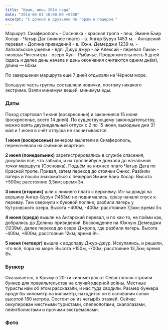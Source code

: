```yaml
---
title: "Крым, июнь 2014 года"
date: "2014-06-01 18:00:00 +0300"
excerpt: "С дочкой и друзьями по горам и пещерам."
---
```


Маршрут: Симферополь - Сосновка - красная тропа - пещ. Эмине Баир Хосар - Чатыр Даг (нижнее плато) - в. Ангар Бурун 1453 м. - Ангарский перевал - Долина привидений - в. Южн. Демерджи 1239 м. - Хапхальское ущелье - вдп. Джур джур - ай Алексий - перевал Ликон - низовья Чигенитры - озеро Хун - Рыбачье.
Продолжительность 5 дней (здесь и далее день начала и день окончания считаются одним днём), длина — 60км.

По завершении маршрута ещё 7 дней отдыхали на Чёрном море.

Большую часть группы составляли новички, поэтому никакого экстрима. Взяли минимум вещей, минимум еды.

### Даты

Поход стартовал 1 июня (воскресенье) и закончился 15 июня (воскресенье, всего 14 дней).
По существующему законодательству, можно взять двухнедельный отпуск с 2 по 15 июня, выходные дни 31 мая и 1 июня в счёт отпуска не засчитываются.

**1 июня (воскресенье)** вечером вылетели в Симферополь, переночевали на съёмной квартире.

**2 июня (понедельник)** зарегистрировались в службе спасения, докупили всё, что забыли, и на троллейбусе доехали до начальной точки маршрута (Сосновка).
Подъём на нижнее плато Чатыр Дага по Красной тропе. Привал, затем переход до стоянки Оникс. Разбили лагерь и пошли знакомиться с пещерой Эмине Баир Хосар.
Высота +500м; расстояние 3,5км; время 3ч.


**3 июня (вторник)** шли с нижнего плато к верхнему. Из-за дождя на вершину Ангар-Бурун (1453м) не поднимались, сразу начали спуск к перевау. Там свернули к буковой поляне,
разбили лагерь у Кутузовского озера. Высота +400м, -400м; расстояние 7,5км; время 5ч.

**4 июня (среда)** вышли на Ангарский перевал, и по как-то, не пойми как, добрались до Долины привидений. Восхождение на Южную Демерджи (1239м), далее переход до озера Джурла, где разбили лагерь.
Высота -400м, +600м; расстояние 12км; время 8ч.

**5 июня (четверг)** вышли к водопаду Джур-джур. Искупались, и решили, что всё, пора на море. Высота +150м, -700м; расстояние 13,7км; время 8ч.

### Бункер

Оказывается, в Крыму в 20-ти километрах от Севастополя строили бункер для правильтельства на случай ядерной войны. Местные туристы нам об этом рассказали, и нас туда сводили.
Размер бункера вроде бы километр на километр, находится он в основании сопки высотой 180 метров. Состоит он из четырёх этажей. Сейчас оккупирован местными туристами, спелеологами,
скалолазами, пейнтболистами и прочими экстремалами.

### Фото

<script src="https://cdn.jsdelivr.net/npm/publicalbum@latest/dist/pa-embed-player.min.js" async></script>
<div class="pa-embed-player" style="width:100%; height:480px; display:none;"
  data-link="https://photos.app.goo.gl/C2Dupo7u9RQBY6oT6"
  data-title="2014.06 Крым"
  data-description="Ангарский перевал, Южная Демерджи, долина Приведений, водопад Джур.">
  <img data-src="https://lh3.googleusercontent.com/58A7P-TpjpfYG4eDLeMQzNreKrY8d3s_PZ5j_6FPsqH3wah9coPS9TT2rxLTrIXOwuFetrXDh-BGVv4bqFeX2gN6C6XeZz67nlYw1dqVOpWZPT_9Z-6v334TMEcsaG5LUaVGE8CXeQ=w1920-h1080" src="" alt="" />
  <img data-src="https://lh3.googleusercontent.com/6jmVQmIZlLR4cODUxpcgJvCuZPqqn07beuZoGtQh828o_ERjP-Mrwa19bP5qHvzrFooXVZ0ep1lysUY66-VD4o_xk1QXpgKPCAyOthV5CVFtFi15vS7WZQdVdmOMc16DDiZpuA4MXg=w1920-h1080" src="" alt="" />
  <img data-src="https://lh3.googleusercontent.com/7wnYRofjzElLFFTBc9wFiyxKNWCcnsTnPFloHwJD-54m9GyDiObfown8G3VcPDZiIbYFkcdGQhhiR0NsN1ZabL84LNFmzZZ6OBhJd0OaBcSuqbGbBLGbTPiv7HNM0Uh_eM3Ful3TEg=w1920-h1080" src="" alt="" />
  <img data-src="https://lh3.googleusercontent.com/tIpr2HBPD6hrgwy1-sGMmEFRAcxmM1V_Vq2-r3j7_hbYDNLhB0gH-R5QGZHmdG8pHM_tndidHpUlH4eZUTldennCwpoaYRxQ_g0pYA8APCh881kdpr1RITmTyLhg7ZLQAfxTmS4pZA=w1920-h1080" src="" alt="" />
  <img data-src="https://lh3.googleusercontent.com/NNQaODefP6P1lQbwZb6g_LLsHIJRwKBHV3EFKpRxgyAYRqKI0y0w9HN3ncKaXIC_6uw1BfG3tAn2og-4J2fub2wy90BGMJzkBiFU8gq-KhO1XWJhaWvA9JGfTI-qxdCodYLwhGKvTQ=w1920-h1080" src="" alt="" />
  <img data-src="https://lh3.googleusercontent.com/VjwPjyF0L9wNJFqyNRLZddsHbf1Oq-368botACPRZWNX-irgie2couQvqW2aDb_8T9VhI8JN5JsnnBF2kvKHqwfJSUejisIcBlm05pqRKn2Zg_6lcffLwAyTV5EVm-5mG4LiAdOikw=w1920-h1080" src="" alt="" />
  <img data-src="https://lh3.googleusercontent.com/wBHmDTop6NbWlSyudMalvGoK_T53Mauo3i4n1-ZSm2GuitVPKG3a3VCXV3_396IczUYJxs3EB80i_IumdeOaB0g1BlqnnE1zR0kuiZmR9RdqU1tHJOAKS5A_kGS-40j61AqTkZVgZw=w1920-h1080" src="" alt="" />
  <img data-src="https://lh3.googleusercontent.com/wgMeu010-_kxaCshqhJlkwQwRgb1n0atZiMmKpDxuCQAduBWNadgpmaWLGUE2ZpGpRrwxZwZH4amNDBOuRRLdH-EVvKbVsNIbXpubMQvOD2TvjrUjvJoM_ektPs7IRPb6F92ZYJRiA=w1920-h1080" src="" alt="" />
  <img data-src="https://lh3.googleusercontent.com/uZ4QkiE8_swL5GApnQfmdkOPVVwHxr8B3W8sg2vmBjvbUgJmDQn3hufw0GaIi-bUkGBvtDA12MDFQ8ZgH-uVS9JbXlomGat6EGwdOHa3TQjTFBfykNMhfso5mpL_MtNpmDJP1FgA_A=w1920-h1080" src="" alt="" />
  <img data-src="https://lh3.googleusercontent.com/myxzuxDAwaLE4NLt2hGNFIPYV4WYQ-L4qTSqZsZRTuAQPsKQVE7mGoPRLzZ8RdMpcG8qbZLcaIUPhcdDEt-ISu643AM3Iqs0LH-xMgWSQ6s4tf9eSlJShOjGwaoZv55WXJgqwE-DFA=w1920-h1080" src="" alt="" />
  <img data-src="https://lh3.googleusercontent.com/HNAd9M453ZIX5i6DWXg2f4DHs-CNkfgQ459ytc_CA4sCkR5vg4drKQpGClGGbg1F8Nu3It-LsBWZbWB8xDtxE6_bSuGJIWiAl9m3z3OrzbnKqf0Pem2SqcacB-PdVAJcK093NtSkfg=w1920-h1080" src="" alt="" />
  <img data-src="https://lh3.googleusercontent.com/kcvbaqr0hgwQWTwLCpFRWSSGTVR5GPi9f2LjNXBEWAw4_46zbPtE4JzDuqhyGrwbtoWZWFvpSxyae_BZlbBoMNYpLkqdxSMD0QFUKdg_fUDBZsftkByhnU18O9Ywz9WMblGVXNO8hQ=w1920-h1080" src="" alt="" />
  <img data-src="https://lh3.googleusercontent.com/HmlHtaCOWhmw8277AD9UYBetxgrxOXF6aVFE-z098n_-YQn8jfwuSGCa5ENWAR_ox-kNzF3Gz7xyNF1ivSJ7HoOtivJDgNg-SsKv7Yvar9K4h4a_mv6SANR__2kjO9N6kBuXFiphqg=w1920-h1080" src="" alt="" />
  <img data-src="https://lh3.googleusercontent.com/uF8V4Xa-D5j36yi7ncHDuWiUqawCFnp8D69Y-VmW2dZEZ-8xDKRzlN4lCFLnSOa5TSmkmtlxs8L2CSCsAoaFllhi_nHfO_JxTncjhDWxYC5Ar0ZlIXHieqGA4m5XjYw2teoFlq_QjA=w1920-h1080" src="" alt="" />
  <img data-src="https://lh3.googleusercontent.com/uxpfrAjVMDl5aJw97a00vuDZV_mIAQ0wArU_XZ0RW_YERS_hZPT5pORFCVpEBcXBjJ1Ygn_qUXvfh9LjHBBSCRgarvn3gZv8LNy1sBz-kKqk-UgoW18YEkXWEcmYCAVeI3Nr7p_tgg=w1920-h1080" src="" alt="" />
  <img data-src="https://lh3.googleusercontent.com/DWYQh9b_wwGzzJr7T8pWJPNaoeKDy5J2fvZuywQs6gwKvzypxRacDUrS9FnD-4QIlxx2kc0zK6VnWW0ZAxHoQoEvnmvk7zcyDvC-yPSOkg8IlrRP5Id9_WqnUAoE03GfPREE6FgJ0w=w1920-h1080" src="" alt="" />
  <img data-src="https://lh3.googleusercontent.com/IPJNoYkw7aoCk30i02lqndYpZtS-UXxyzWbsl0715shUIegZ4rzkrf5A5WJ0WIFacbrFy0i2wKdIcD4tCWiGodko2zfyWa_5J491io2Vd66u5HBVVzgqEKlvsjOzhE_hqcNVsrlVXw=w1920-h1080" src="" alt="" />
  <img data-src="https://lh3.googleusercontent.com/PNHmu-OHqgX1Kg8L3_lZvgmwlZtQuHphoON4Xz-gW0WDvt1M20-eDbmtZKBS9Y0tGIhTALYjvDhypxBBn0u1lOz0QOf6Ci3rLJ8zXYVUEB-RlIQ5Bb_i7HL01vkTGESZ1MY1IovKNw=w1920-h1080" src="" alt="" />
  <img data-src="https://lh3.googleusercontent.com/oDbDGE5rN3Qigj697StYmorrbxLPSik-O7rL5bhTMyxiVqht3vTOqreQn88Pw836IKhCGwsC0BeVbHLTcJxcK8pY8zJUCADh5rXVyUgPO7DuSrh7P9EHPws9iM5uozwkx92wTTeGXA=w1920-h1080" src="" alt="" />
  <img data-src="https://lh3.googleusercontent.com/y-RXQ7Jt26aKIE0UPtTp_8ZadaLWEgsGjKLHmgcry6EHybpHE4stoyOqfClTyY_YZK87qPVm4fCHnoZK2BPigl8Jqonenf5X2in4mBN5MBD8A4S4lVtfw-U3HbMSeUWSZyNr2f-qUA=w1920-h1080" src="" alt="" />
  <img data-src="https://lh3.googleusercontent.com/Mw5QU5uDpcem_PBt_G54Fm3Qy2-DV62ePM7nP2fBGtonACzt5awOR_A7OBL9pyCRANTwYTess4ZfbhGYP6J242_GFNNiCCfhBn8W48lQNknRblkmbAC9EicYWOUiD4k3G-KJL1YxbQ=w1920-h1080" src="" alt="" />
  <img data-src="https://lh3.googleusercontent.com/W60sZd6J-ZRd_VLfz3_8obsOXDB7iUQNLVYm3nfJjdsp_X9_Bq8w6oBcZLA2WVks65FLotBn5VEkrG5fsMPJA8wyJKm3II4NfQbfHq_cA2rkfsUM6BC4dlzgCFWF6XEnBn3i0fJzpA=w1920-h1080" src="" alt="" />
  <img data-src="https://lh3.googleusercontent.com/KParKo_b-Qxqbrspw42n1iBAfEHVA-S90vr7s9Sf5yAlguctfLmE3xd-pXpt07OfHNO-r79CjYHSJVT0fGZ2aqGTf8dOvWLT4Tgi-MH30fbe90cfdl3kUz9fg8X6gTXrpncgfrra6w=w1920-h1080" src="" alt="" />
  <img data-src="https://lh3.googleusercontent.com/1oIjx5Hd5Rex51ERlHZ5JW901CqKHjKMNEWFpLpXYIuHKxejE82vo5CfGAf5FyJoQsPNCYAnYiZuuG3pdl5OJ-zsE1eLcPIX9hY1lkWYuMfT6l_hMVo_VzjUbgD3to3Jh8VfUBKy_Q=w1920-h1080" src="" alt="" />
  <img data-src="https://lh3.googleusercontent.com/GKiIzpHx2e2Q2YdmI8aUV6rMPRLH6v5_TDcWVLs-7D6wsp-DLxoznSCzPzwCfE7FspJXQd2c36QkwxjhPM4eky-wJ2I75iThX34Sn5vvKf2qRx8JPeXpXhgT03MDlQlqX3nu-WrSIQ=w1920-h1080" src="" alt="" />
  <img data-src="https://lh3.googleusercontent.com/bss0J88XeVQg6ol2sNg-zWvTSqAutmuyIBnBmlxoJbI254yijRdjGLoirjPtnitdg6w3t2-zybPgnbRJQbCbXcRjJR-lcK447VPSsahP1vGUirpZpyFLfKvEvPWHPGRL0a4suw-pCA=w1920-h1080" src="" alt="" />
  <img data-src="https://lh3.googleusercontent.com/4RUv7juZayKJOWEeTc4L2uUkTroRrZTK56SsmJxgj76XMcloUBUAVmKaBntk0rVX4IAAtIvhN4iYOcgPpZ1PfA9cYEJJPdOHvEHyUsCEjwmqGzpxKn8OjWgciLmJqEBX2obpLePYbg=w1920-h1080" src="" alt="" />
  <img data-src="https://lh3.googleusercontent.com/ryPVpQti5G2LUVUaLngPL03pnqShOejngCFgaOk8sB1AFbz_cCz5YHgkDmjJfGrasUYE8JkCK8Bf4X389d9Mf4SVoBlc2YtrwXm3XD-njNnYcH6fIuc6cyaLxTpsyvYiNE4ADtnu0Q=w1920-h1080" src="" alt="" />
  <img data-src="https://lh3.googleusercontent.com/qL3DlVQ-Hzpy9_YK-h63vT6PoyTDqqSBcdpe7zyVRPkvQKQAZ0NIg443E5fX_VnjrzxxB1F1698a7ECGCriQm85ZZvrmQqPUUj2Fumw_YJ_kKZPC9h8oN8BjT3XHqhCJztz5sw8Ljw=w1920-h1080" src="" alt="" />
  <img data-src="https://lh3.googleusercontent.com/lxoR-VOf-ms68CL6ufNpK0b1Clkkq4UpqIkYgoUtr_XWXyB6pOqFKMxir6H7GIpA47qvm-TTOM6AUp7e94Mz-m67m_I8mgRwMZPZ94bC9nGsEXkm9Y3ps9AAzheJYVBrFeCIBO4CaQ=w1920-h1080" src="" alt="" />
  <img data-src="https://lh3.googleusercontent.com/Zs6D-8HZn6vL3-M7f5v5owfZiNxNAABV7Mo7yJiZEzAa-dDETl5Ke08HkD2-HhKDvTVKpBI9bKCLm4YF3gBC_qjTiNQEmFyj1qkXYSfEshWj4O9hqYEV24OVjsL-0hGLG5AAtfWlEw=w1920-h1080" src="" alt="" />
  <img data-src="https://lh3.googleusercontent.com/mkekFN6fggAr2wa1qn10Et3rMros0d8VJTw9m1T_PuxEg0G1KmTYLzxTUd2F19oRyT_SkdMPntgEWgWCFVxNk3exfcdTo12QqUSjoWhf-VHYIy9o4FBUieOcxN6OEhidn2qHkoHVLQ=w1920-h1080" src="" alt="" />
  <img data-src="https://lh3.googleusercontent.com/SNFTR85qBgcHwmwlr1cQMf8ywihy6nwvA02UHGSE0cFseE2Dugg0PVAYpbu0apjJye_JPpBLbAP81pH0D8rUvagdShr0X8ERk3n_xLTSyYMsol8yiun2cWYnFrBVgEdjh3e6VFDShA=w1920-h1080" src="" alt="" />
  <img data-src="https://lh3.googleusercontent.com/bdrGYac-EN_P_A3TSKeH5wLJul_Dt4TkA7WqrOBMHSa7RiZI2XCI6SdebLRlMC33dUOMl1aD8BbNN7JLFwQNxoW3EwZBvhEOhjyMZqCcIPPZY59tkJpqP3lpzJsthBi-kTBOdKtZ3A=w1920-h1080" src="" alt="" />
  <img data-src="https://lh3.googleusercontent.com/7MpwyHEYI5AxI1XYRqgaKxaxl_Fk8qI6qowoYSSi4nc1KCM0l1ThqV3Kbp0Cw2sfomuhFN9qbhRjukcI6hLoX0sqc0-YYIpH_pUoXL0YVedPrxzSxcerZbRPxm0ISyGWHZAs7Tqu4A=w1920-h1080" src="" alt="" />
  <img data-src="https://lh3.googleusercontent.com/OrwvhpqgeBUL-oPbfLTIDgSUlhFeoipTkHD4QpqN6kTp_lomk83_ZQ2TJPRGB4ZZsBetMlko8HvUXI9ha62AZLc69w1abbA7XajNopbdLZiyOY-al_UZmCe63WzDMmgYYy3CNETeZA=w1920-h1080" src="" alt="" />
  <img data-src="https://lh3.googleusercontent.com/KJr4rNTiLjVxOJ2Txgy8Db9bUYUplvocteMwqWilCkf_QIjV1mtFBA-B5UW2H_OwARg-vVHTKp75zl7bac_fjLX2IhRVyBtgHjL9iawVOYPAqCCPNu1LvpPRr5w7ZoVLKimaFBHmjQ=w1920-h1080" src="" alt="" />
  <img data-src="https://lh3.googleusercontent.com/sD9qC4B-aKMh7AO3eIgDfDdLeZmes7puGXiKqwiSEDZcQ6AlofYF0SD-jlQqHVn0K94WURhyvuwSNj-leW6m1UFhEY4qe2Is8cUw2kQaIKeXMuQ34so_bouYRghxXxkYRWzCNoFbwQ=w1920-h1080" src="" alt="" />
  <img data-src="https://lh3.googleusercontent.com/fO12-qpxHXuqCDrgkQbP54jEUnPwm-aXXfULqTaIDAk4RwSTE_M60wxlGS1tKtj-8Yw1pkJ0CZYOXbZzRe66ynunQjnyUU4XLLTWyIJp-3-0Yrg6a5bvjbvisHQh269aFLiScEH5qA=w1920-h1080" src="" alt="" />
  <img data-src="https://lh3.googleusercontent.com/UpeZEXISRyUJs-aNFnIZXULjuvgaQvD6ISGTQ3XIhDbPlnqTkFGbV_XwbrXSiVu2-ZAO1v0J9-0uRnyHGr2AMyUsDJtHItuMhyFVe4rJ5PeP4L-gnWQ48K9857khcdvVSM7RBrV6Qg=w1920-h1080" src="" alt="" />
  <img data-src="https://lh3.googleusercontent.com/37vUb9ntLIQG5X7E5YuKpxyxRdVO3Q4xsFoFjvcyLgi4cIv-rDT2n1a2Ak_Q23_5o1A7um2gKDV5mAwHR95I-kO_F6IEba-XcBFRTpj5bGNsmwHy3yzyQkGR7xquvhgJr2LaOA9A9A=w1920-h1080" src="" alt="" />
  <img data-src="https://lh3.googleusercontent.com/2_0hhM2vxke_KaqeYAitmJ71jutVY00CsSXVht58maSH0F3rOjKnAT7F0C3e4_LEaCLUS8DN6VK9uIRO0aHfRbTRcXW_-lM8twc2MN5JsE7gWXNQjKboKvuitQ0R8KM3LzwUgBhslw=w1920-h1080" src="" alt="" />
  <img data-src="https://lh3.googleusercontent.com/gwh36vgU_LdtowjY6uNntMPwqwnZKnT9RYwELUFp1Qx8_zizE4b_UayBrvBaGr3jNjSSmbCZhkktWMThYoVOt5RLy7yfmsZUYkKlDV99hWn3e9RY3e7EDs85b8yAUCtyWmAiieHI6w=w1920-h1080" src="" alt="" />
  <img data-src="https://lh3.googleusercontent.com/oPzu-VppoqOuIU-PYhrAP6JyC1gzQKMQcUs8S5INqw3aoND-JRRyg8e5i26gsBwL4Ey7MKTTQnez2pxs8QPX7upg2Kvry-5KjjB4zH5NFLx57aOHKenQhXEBuPu5YZffWr4didHxEw=w1920-h1080" src="" alt="" />
  <img data-src="https://lh3.googleusercontent.com/d7XKsJPTOooNLNDy_yVeoQN2DOpqVCsnHCXsqRr6GZK8G0cf8RpAI_ZHWgSmwQlU08VYAlGtU5iDxEzEPZh8sxdj5ZRQdf5kf3xoPn2AUGdLVq8G0IpUcJQNZ642VIwzWa055WP_pA=w1920-h1080" src="" alt="" />
  <img data-src="https://lh3.googleusercontent.com/qO-rCaE9SSoBOKqIAO3KFqdN6EUgxeJvaSDWqqvmNn8h3O7e-t67UVlT7VsnM0I3J2feBqdn1tNkEtEqh0-K2w-eR78YALjiZe-1lrYSrOTZugYKjx_Ml7KC8AdBHZA0C9t5JuDOlw=w1920-h1080" src="" alt="" />
  <img data-src="https://lh3.googleusercontent.com/fWaddF0PeTyE7MTWRQcv4NMGfwj0YQHJZwt5omRz7sYSxkbw8oXz4E2yD2bBI1ridOKSTI3r9NVCmSFKAiYpVl5paNcMB9JhisPMBr7yIMv4aVSGzxZq-WML5U4SCaP8oxSli_egbw=w1920-h1080" src="" alt="" />
  <img data-src="https://lh3.googleusercontent.com/PKLV3pxbMfqPCk-qwB7WjeyLytwKQmkkmduyyyfc0QEHCKDgRhQBa4fabc9LBjjZgYkBnIpkZhU34uSTQTpkjMeAjowvigcrxFubd7oHVKt0gbrIACr0soDsCyqEgDFMxOF5zyYPvw=w1920-h1080" src="" alt="" />
  <img data-src="https://lh3.googleusercontent.com/-ieqwqiRUv5ygFD_YpYAbL1qBaTYn6Hxt8VuslMPfxdPAan1afGjuK9ws9oAqdZIfIYZmKpcqeQLXe7Vx32mu33NhcIE8phQBrQ4YZqBYrJWyhidkRyqB6Lddq5B7obqfp17eN6CaQ=w1920-h1080" src="" alt="" />
  <img data-src="https://lh3.googleusercontent.com/WJZocL07xstKleHf-sYHKaGK4YYnwbrNFHy1POBO74TZtKieshishkesGg56zxOw-M3fBX1-PgrdYJb0xu6Aa-m9vE0_61D-8-bCFDuN1cnz1KPgzRHjx2-kUmoCchH4Tz6mgMH71Q=w1920-h1080" src="" alt="" />
  <img data-src="https://lh3.googleusercontent.com/6JQz7SK6sRykrw6GowchF6B27riJCT9bs-8h__pKcVdl59-mD-ugr1xDVigIWvjpNipYHRDehY8ORVi46CIu6odYzYYWS69Sh7ueC0mMLlh6v2lGCG3jDxysMGU3yauoKbHZzHIqgA=w1920-h1080" src="" alt="" />
  <img data-src="https://lh3.googleusercontent.com/AsH4Bdd1O7fHPfm3Ps1bBa5UIHLbcvMMUa5cH3kxvEoM5NjrfJVKyVihmqw505T-2E6jnPU0e_kKjHm_imLgyeSE0NDfyhKZxBNDgW1juZC0O9KvSJwNWNjatMaR5yooiRJb_39bLg=w1920-h1080" src="" alt="" />
  <img data-src="https://lh3.googleusercontent.com/44KBp7W0snlt87k7LwOEl2xvQG7cTS5yAhZINtKunDvZY0yS-jvDGte1HBe3sS2A34t5kxDsK81_hCEmOeDQujByF0ElLCM2wwEpYD0glKHdwXrTsACdfogC1HjFfueEO4_Od1vmSg=w1920-h1080" src="" alt="" />
  <img data-src="https://lh3.googleusercontent.com/gq7uNgT1LTfTOFGfocZOIsnszE2k_5KQbYmv6WmCfc6OV2d-8rwziVbHFXLsPorORQo3sqlw2mrVBSPS96A_RXVkAPcVL44ilynjXtBhrKW6RFECcznrsfQSlXojPRFvq1ncr1T85Q=w1920-h1080" src="" alt="" />
  <img data-src="https://lh3.googleusercontent.com/W1yIVVhoaqf3-yZVT8tSXp0pxWIWCCNaoBC_3508Ij5OsY2CU3ptvEnH3XIy40IMeq9cM0zYnwB-D6iEX-iGeXCU5NoxU06BJR-uaah-D9pPhQUCcmtqcHRHZB2bbI1NMS-3prIahQ=w1920-h1080" src="" alt="" />
  <img data-src="https://lh3.googleusercontent.com/aO1v00u5gEToOxLzpLvTXlVynluXxMjFaDaoK-LFAp3CFhe0HahGhXUrJKdY_PyGrE03Sbp8il0ceSSPrjaPTeHkn-2j5YjrerifpaXdNvkKRgqj5sPvHyxcNo_K3fXKxbFQuEokdw=w1920-h1080" src="" alt="" />
  <img data-src="https://lh3.googleusercontent.com/IQZPgWz4wpKvTkmn2mzjgx49OMKEyaSASfHkofhxZRn0Pz5ABDyaqBRZJGXAb2Z3pNH1BtuFHWD7a0QsSgKghXVc_FhYGUP6Sk8zSKQDv8VDRMQT-ZuGV2SDTESsH4747uF0SewJKQ=w1920-h1080" src="" alt="" />
  <img data-src="https://lh3.googleusercontent.com/-AUyA4OzsGf4eIrIxIf0ZHL0J2EoCHnYMUCnbI3TwrvqfXSndz1r7d0PZPz9cZEHokoGAmRNzHp42ASrb65docIUBCzEY902LrZFEEIEhsNW9j6T_4zuH6Jamq4F0T2n94sm-SQ2xg=w1920-h1080" src="" alt="" />
  <img data-src="https://lh3.googleusercontent.com/uUleRIYbDbr6aY5XeymO8nk2m-GQl2Nu9g0TggbghOCB0uX-ls43zvuxNHBTXW3sxkk_lFnkeX515UEcQu1RbjIT3bM8NDoGKGo-hyjhVZdPzBvqfaFCAWlAFRsT_zLZSuwxiRIHBg=w1920-h1080" src="" alt="" />
  <img data-src="https://lh3.googleusercontent.com/xYWOuaA2-H5OGFWTYIHYMiXZzCTqiHdX3Sv9Ge6pnBwM5kfDaMHHZ8c_48f_L8c9RcCMPS2GVCzotjjR3Bs2WCnwjY-m-eXOJuiHdkfxHeEAzGY1Y-BkDi8TdfyU945Hh0KddwAFTQ=w1920-h1080" src="" alt="" />
  <img data-src="https://lh3.googleusercontent.com/-MWRujnYfYwFYcTCDGUUs-ye-SCQEzzqb-Ty_T6pNIEUGwrmaOHsW_j5APU9xq3jfJYmQPC4LPWSSpyuD3_l41mDf7MQPzZ7WaSMDBw-7_X-tIFtBxBrIG5TSAh7uV6BqySYBGTY4w=w1920-h1080" src="" alt="" />
  <img data-src="https://lh3.googleusercontent.com/vu7B3tVAEbRRu4bnUkcfTiys_Wm-vgqH5u3oW6Ezc5cUyGsVIDREJ2KqzCV_z0Zz623Lcn9jlPgJZwrjSxqRBKM2VS7nMVE5f5t6w2tTmkbFPxNTUDdazIjXcSyaatAqn0_VH5yVOA=w1920-h1080" src="" alt="" />
  <img data-src="https://lh3.googleusercontent.com/n0TORyd9ZYEhRs-nKe1CGw7RvmLQrPBS81xOCJMh4bgMakfA9INEC2wMu3uPN20uxJd_LjxKYCIXh6lZSn3qL0n6pGqv4O9OE07eGls3hzhUI06UxxdPpyEiaWRQQGR8xe49eA0QrQ=w1920-h1080" src="" alt="" />
  <img data-src="https://lh3.googleusercontent.com/n2ST2FXXV2kRmbrNy7jnf1EPlUOq15a4QPjjThLCkcxHU8mhvxHfepxvA-4huUSgrTARHAUpYW2Daegu3ViGycpb4d2NcJdyxKRf7q5-YSsxtLN6Qscth8FNN0DkmQjy9MWdwXO7gg=w1920-h1080" src="" alt="" />
  <img data-src="https://lh3.googleusercontent.com/OaUiSdoQsYhM4nR58tuZXlUt-yvHXuw4QAu25XoCGKlEuhoP5V_z33bHkmXHSesVHa43dOD_H1t0dSbR4BqejX4RtCImmQSqSpgxzqgE6YG15_Rlf6PIoCmOHEeP2qTRoMVCGxm6CQ=w1920-h1080" src="" alt="" />
  <img data-src="https://lh3.googleusercontent.com/_5CbGtMriRnyOPbyVs8fqo6DcZA6xan84SgeAagCTycE5i0BYJDk_GL3MNsvmqfUFyIv7NQc6LavDLeqBQVoN_k-_pS-x2AJnB1bjTXurql64hUcktw6Hu_ugp3eRI8Fm0PYnkQbAg=w1920-h1080" src="" alt="" />
  <img data-src="https://lh3.googleusercontent.com/6DgIbonrhzPVN6evV25nupotTPapCDmZ1hCJ3NGx3589PeOrbkj1zdg7TJNH7L0Far7r5RYz32eJFNArn2lYzOY8aOfQNFdH783ivTccThYP1xk-eaYrh3qytYf9NrHY2C9e5ebPag=w1920-h1080" src="" alt="" />
  <img data-src="https://lh3.googleusercontent.com/Wub4KFcrOcwiVOGlgWpnZipjIvMoxJzzdXIYDbZkH0w39Ac0CiGQnbhlexMS7EzdhgjiCSsAzjaKSfoNB1_0iUs7WptqE3mXh5uc2lEN1o_Rc9asMaKZREaiaAwAVr9r1fLUxSiaaw=w1920-h1080" src="" alt="" />
  <img data-src="https://lh3.googleusercontent.com/6uOTGJtk9LyTlaEOmUCcbRcr4xy6dMl4N4EQNL-8OOjV_dppFdFygDX0dN9w0zCWfkGCSpggJORE_XB7XciBrlRhGmOXtz6duIodU1u6u_RX9B-5Wdzy3AIOQSW9mWSc0R3R7SoPIw=w1920-h1080" src="" alt="" />
  <img data-src="https://lh3.googleusercontent.com/IpRuGqFs1PSUnl7rnBK_RJbbWUZsIPKyn1muLqlUkpisv_-iiSDQuCo9AX62_5wj868B2n-eVhytJ9DvsLzyIVGFkO-O1_g2JiYgrn__BsNc7VN4ElTnklRos2pE-eqBud8rmQFR6Q=w1920-h1080" src="" alt="" />
  <img data-src="https://lh3.googleusercontent.com/mnQjXCAHNSHoFRHgW4fet-CDR00Al7FZcCSQAFNS9LLZ1E9Z4a49Evd7bsTy_LhSAQbjPkKDrwW-5k4--mGplTs8GP16Bk9wjZHhShZODzyVHgR8fi0HcZ5xPJq6wdV-xCF4k7PLig=w1920-h1080" src="" alt="" />
  <img data-src="https://lh3.googleusercontent.com/4ordnxQ1f5nj42Z2G7KvQPJ3AZK1dQNRzcm2vim8s9g69pRBKfoq3W_pfNeaNLOCrr78IkyZXsisk4O34dILsXZ_kGR0cvphVkQZ_NDMzXbXHapD2vR3qrUGsQkfVPkpQ5BeTmu06Q=w1920-h1080" src="" alt="" />
  <img data-src="https://lh3.googleusercontent.com/qktfWdg3suManqSOiTTBQ9AIlCAgMXZoW6hIOLcvWgb7_Y-EoIzIh0ytdyR_1X_Rv3DaRxslx7w4OxLE4t4Oq0hZLUyt9aYapyVflgs8lrt_cuKEYDwTzrYW1qOAiCC5sLtaZ-rP8w=w1920-h1080" src="" alt="" />
  <img data-src="https://lh3.googleusercontent.com/mVC_IH3ZObI9H1YJHPdsdXLrBybnQ-ESPi7UkZijoeIZP0jEraFwnBvQl5q36goTJkaF4rwewFzLmiFT0VJ_F_Ily8nMr6H8CdfXW3i_v0aLnEMpv0xi2SbX7v7qB8fOnYUUSO3YIA=w1920-h1080" src="" alt="" />
  <img data-src="https://lh3.googleusercontent.com/aCkepwrj62Dr_3Z3vgnt-I0VV4xB4CQcMg9EwljjDY4AmFe1mTowlzsv8iCP2ud8vor3YvyuuepfegV-bvsPB11UlfovoMGwrnD94wiWRcdwMXVKpWY8SdomDbnO1wjDuHfdtRYUgA=w1920-h1080" src="" alt="" />
  <img data-src="https://lh3.googleusercontent.com/FsCxEGbGK0EA4QWQCxVI-ip0vrFan_WUQuWOsYjtd_t209wCjnp4-GkW91g5PeOa0CoVwoSxsunKuzcZSCKmf4jSitAeQNxD0KuZ_7X_2qPCIv22S2Dhr_JBxSCT0MJmqNJJtzPUMA=w1920-h1080" src="" alt="" />
  <img data-src="https://lh3.googleusercontent.com/wnTHcHd6r0MwPBmkfwzAyrAfxmyx-5DVO3Kfx8CtDViAbEPBPrjCh_cJgMCqtejhXGCIDk-PQih1VU8C-3PZZ7OkwpsrKAOEhaf3lbk7gk9nbTz6vVbcKsYRehegQN3qp5pQdzAZsg=w1920-h1080" src="" alt="" />
  <img data-src="https://lh3.googleusercontent.com/HCS-pmx6E2QHZZvWZvyp426ZcjQKFrhvnS8PmpNtHN229p5agofaOa0iUhN3U_MeeFN63oLQx4VSDa9jFTq8vCx8FoGSMWNn9yHKpFxWkgr3XMQqkRciiXWLZ6gpGOB2XbY_2L4IdQ=w1920-h1080" src="" alt="" />
  <img data-src="https://lh3.googleusercontent.com/LUWjZ5jArwpY3iT07EAjH0JbAXgAug2Az1sbMYLAHMCM7aOmE27yXLYCpfbOBeYgkp_lL7k8wLTDzrOmBSXGwMuAzl2ga46bbSu0TOTSx37VyTxbBr9e70zVG5TkKu7nJONrQJWiYg=w1920-h1080" src="" alt="" />
  <img data-src="https://lh3.googleusercontent.com/3UWZ-w1mFSQMIjrvli6iAym7tCyohD1-IlNUBQBA66xjVUgMETXWqqJ6zjwAVIn-QfctgnLIKMNVK4oAbTo4EG9fSHfBxBi_zeE9WOjoCohKxwjSg5BTE1RXowSXxkEyZP8L-k967g=w1920-h1080" src="" alt="" />
  <img data-src="https://lh3.googleusercontent.com/4-4ZzUrIeW4-a7R4r2pvlJLjrXKIxOlalZiRWc6dkZFAO7ga2tUiNFSZj0ibd8y4lGW-ZCd4uc668HxyCWFVAPHNESrsx2dH1I-wsEvojxlkKAzJvM_k_x2DQN9IIP5-EGbOZ7R17Q=w1920-h1080" src="" alt="" />
  <img data-src="https://lh3.googleusercontent.com/P1rtSATFWDRjUYR2evd-cKf9Un2ejEDLuAOE-4UKyo41sqS6VZynYoV6t_vlJhJUJaVFMi-BneD1jqqudjDBuM3og-A5Byi8h2aT422iWW7x31ENFLnVyNUFpR523wHN4oGuO_tV1Q=w1920-h1080" src="" alt="" />
  <img data-src="https://lh3.googleusercontent.com/FfhUSyv_Jo9DNIKMuceYjbTFVz85LgNmJh7p3X0UaGyho1iSivAUqkqlEyuxt3k3eqFOWxw1pEX2U3HWtaChlTmvkyZyFMSo7rvDwMDA788m4fteRkrZO91pfMX1ooZ27ofAZ_FF-g=w1920-h1080" src="" alt="" />
  <img data-src="https://lh3.googleusercontent.com/vqpjuuUrMZ6T1WJPD4fd-ykQsFEuHZyPrtQidhPiBwhcRivS0mJyLx4uWGaOLGAUWyPo_497Rf7xXnmvdBOIQ3C3c_Xy0PG_oDZPtqynHVuhtVmKkZ8_WlmSjvttJfQM0grukF2nAg=w1920-h1080" src="" alt="" />
  <img data-src="https://lh3.googleusercontent.com/gaY5JLkuC4wN_HnmsrCVIQZiqC_Tpy5SVVWcKZEKbrtC1hIrX-7h7iIHx6Lf2o6JuVKrZ5wWOjLgC1rLakTj0of_HXrNWBXZwaczQXYxCdUSWndHlmbt06qp3-k8w09EHRetG11ejQ=w1920-h1080" src="" alt="" />
  <img data-src="https://lh3.googleusercontent.com/flakGsjxImGDaWFv2ptZxEE4bI8mZExlLwMK1lWLcxWk9MR3rvOHQg3-cneowCJZoE2epsRkYlH3P1XSJ3UoVEnqxtKWSdjY2vN8WnFIunY6s6DliQwR9PnqwyPGCI4jn6-qZl38ew=w1920-h1080" src="" alt="" />
  <img data-src="https://lh3.googleusercontent.com/CXuIKxKs5PD-TSLJq4TqoAniRT5jOqBICY_k3pQvNHyxihQXQX9jIGQHfKE7GZdOankZLVZZG4wcjOmTFjoUy-pkYe0U837xddhgBIJOl0mTNyHUuRaSdSGjLUxdNcYJBDeLfhIDow=w1920-h1080" src="" alt="" />
  <img data-src="https://lh3.googleusercontent.com/b-bKdW1LHfK87Tq6Dnr8zId3phejeey31EYbOgYrCjMK_Q2S33VnQwLpuFI46Cg6Y81iBDXOvlkoWbrpmQNUKj8vMB36xCtuUXA8CLYcuBvYDjpfxXKPKBnn0ZzIfxejQtPq-yPpVw=w1920-h1080" src="" alt="" />
  <img data-src="https://lh3.googleusercontent.com/jAvo1E1W9fsOTJ5FYNlxGsf6Ah19L5poaTZVvibb9-560ffSdDtuTh7fK8T4yxYDhJfGBT5jYqCFakZhReNJ5Iwb6JFLqYVPLiN87yN0ilS2isqMiTsctiXHR_mVjNSNHxlLPeRNgg=w1920-h1080" src="" alt="" />
  <img data-src="https://lh3.googleusercontent.com/XmD0GLUuLJW3r0Og3UM-HImWjAMYfYcbtYkQKFcWyGycqFTreoCmNsj1IyLOD17wwVdwflctrV7Gw_f9R1wzJFL80HnpA3AKzlLVS1dZdwAtP8p16EpW4_3AxZBwPvCnNdvHOUIqWA=w1920-h1080" src="" alt="" />
  <img data-src="https://lh3.googleusercontent.com/XcB65BjuAbfEE2lpSgMOJug0RZeHx2VTawQbhw_E2EiAFwHEFwtWWaUuSOibqJA9o2jnUZgH-G-MrlYnZFdTcByNbKDzNi7XthoMjAxQP-XcUCZ-tm3q-ppJYgXm9xpBiDQyka36ag=w1920-h1080" src="" alt="" />
  <img data-src="https://lh3.googleusercontent.com/TybzYel-LsZ2KZZE2st6UtvjDGvRmH3qMeMR91Sjz2n2_DqPdUjvMLqRzBtZmVbni7BjP0-LmFtJIRmUiDVhFmXujnJ6Zn5gkA3Wmb1aCH_T0PMyc89BNBCs7duxY7b44TIHHhhWGw=w1920-h1080" src="" alt="" />
  <img data-src="https://lh3.googleusercontent.com/9mwEADfv6ayclOhcSVkytu6Q_-HDqznWtRPEPF5DZuwp14oSMCa1oRIx_Bj3Rr6yUXmUmewy9QwWBczCnq0RZRUsN9Ncnl3LGvhrvBaKd4voCZkIFZchgQz9SoYI3fBTovPlFgLtVA=w1920-h1080" src="" alt="" />
  <img data-src="https://lh3.googleusercontent.com/8y6qVDFDzFVhAtywSJ7Xu0lWFLjYFzF0YRCwKm_AN9OwXjCWOo1ar7dentB0iC3rbvll_lRZfUx3eLUGeiycgRFRt2ZWvXxx0us4IkYYJVPcq9r6bPj6D_JH3kkpy6TMfG6yxGu7Hw=w1920-h1080" src="" alt="" />
  <img data-src="https://lh3.googleusercontent.com/b5MSqbHw8z_dYz6tBZUONo-DEz6KSjkQaCt9yrFQFUS5fC6wxy5isDKb5KX8RTWE7hJniu_E8JQhMMB6qjEalSYjO95VOjZq-Cfi5z9xGAbZX_8EeSZfpNmrgbIIYM0mgGsf-z6lVQ=w1920-h1080" src="" alt="" />
  <img data-src="https://lh3.googleusercontent.com/kZUbtkhQUhQnK8CW7M0QlBJ72U5VaOYCYglLrjlbVT4I-IVJG5LcO7ueT6HwiyDQ0zDTuLo5KWG9iXIvUw23teN2hzR124OuP3rlfnfapPWZkOTECKqkFQZtDpnGwrPY4an_pDlRNA=w1920-h1080" src="" alt="" />
  <img data-src="https://lh3.googleusercontent.com/LMDFP-4AzGSgLMNhAqoGduVjauymKkmf_1p7PwHKjIms_SyiEiNnCgDuY_d1kyZzdWWgHAVmUBzTvbXfEiJxe6uNVsUjhUXQ1qdw0Hm5EwPh6DguNhIzMh948obXnNURi9ZVi0se_g=w1920-h1080" src="" alt="" />
  <img data-src="https://lh3.googleusercontent.com/aN8FyeKTKzi4-FGIP5s8dpT4sXfrvYu24VTtsfLVwiN8YH2qB0WxmEJa0NW9-1-FDeRRJSoQkgbJ5kGBbkrN2u4Frha_G31ttoyzUgT5BXgFw8LyJ3gwzkEdRgG30jYCznmUJv1avA=w1920-h1080" src="" alt="" />
  <img data-src="https://lh3.googleusercontent.com/jBzmks_m9VLDxjUcOeTre24IkZ3eyXj4dYdSODHQrwDu1uyfL_xkgGe-iVcGyHESTQT4K15_FP3DMBhf2fz_whbPHsnKZBmInNPUbOPuIEQFN5sUNw6s8iFaMp6njCw55cMXDLmaiQ=w1920-h1080" src="" alt="" />
  <img data-src="https://lh3.googleusercontent.com/LG0wZGDZ8KotioZRt1pxewgKrBBkoNIVZsrEoVpLKhbxBBVy_NWR_WbKu3HoIci7F_yYtdnGNOdRHxLqLmf2tdwnUh6JPcuk-89AzVuT2u0SbK9P6sYJx6c_gzC0XDiLz-rnIJuLzA=w1920-h1080" src="" alt="" />
  <img data-src="https://lh3.googleusercontent.com/C8bOrbzrSctjbSa_II_ZuNGxvoOTiziEdjfJGYwiia9qXAMQLARHr4oVJPOiXDQlRvhDV0ASAhJwEKFmowSHEW_KAgepcsZ62ODFp4nHXTX_jMCrhL5DsCUWOOiMr1ZOl-PBgzNCtw=w1920-h1080" src="" alt="" />
  <img data-src="https://lh3.googleusercontent.com/DGPAlM3Z7U6milRorYomO4LhZOMB3C-J7DwckH2-4-mYiO4J6KKKuLTxxETSLwbha0KdlQs2ZT6nkkAkJ6dlJZzazAg7jg2m5rtv9uG9y-D-lSotFtSPT3TrG6_ZJPQtSNP1W8ksbg=w1920-h1080" src="" alt="" />
  <img data-src="https://lh3.googleusercontent.com/-ONjovO3fxImm7BCloyDlMpm98FGMYdLCBpzbywiNkZGSBqZ-QaFkjWI6bUpPQWhTnl3fX9c9bQbDIhQ3dOvs9tzpa5EtpDofUsYyip9unLS_PFytxUeuWgbuWDaBQ_m8GrmA1k1pg=w1920-h1080" src="" alt="" />
  <img data-src="https://lh3.googleusercontent.com/E3i8O13TtZv-loMc0yckdj0XYP4Ls7_Xm5HViS0mvMdka_TVmfnfOjzR3mUq70aGo-qXpQN6Nkh-45iypbd7MYsdfWjPXE0ivwNas96IIG4YTeK-2QM_bKIrBqTZFnN-DcdMZuWO6Q=w1920-h1080" src="" alt="" />
  <img data-src="https://lh3.googleusercontent.com/d5-OEo1Z8eXGpUjzdZvcbxEf-hcek7eVHuEMygOruc5GD_TYZU8W8yTGShcoeAR3tk7oiT3ADlMDnjsyMaCCwlw8KzL203sGnfb7CnyP67zvfO9VFF7ZNZqyxPHpd7mjIB0sHiXjFg=w1920-h1080" src="" alt="" />
  <img data-src="https://lh3.googleusercontent.com/P7tMdRmmu5ONl_dO8BgOACJaz1pi7bcXhigheMbFeitivWhQzGgyyIBmcOjFMwwdC3hCzlBamXqT_y8zQ_KBWGdQd4YalO7ESiqOu16tVgGvxwfZQbbIbGmGOFcsYY-6nUu_F9QQjw=w1920-h1080" src="" alt="" />
  <img data-src="https://lh3.googleusercontent.com/VZDY2VIIaGqDkjP7Z4ve404IaPAIFXsAa9kRn2uNcQja-Il50xN0XA43rwGfYps6tuIJa2_jgVamhdSXnUyFW3-q-B9JXq4R63-mVJoZRclaJag2DvpF1A_kLHCgD5m7kjVSdmWKuA=w1920-h1080" src="" alt="" />
  <img data-src="https://lh3.googleusercontent.com/DH9fskBMA_hVpeR7T_e4GCOkV9iYY8eGSpVsgmEcWCs4_bC_Kzq37zDFce8vKjYpBJbIiXS8Ydd6kZwUAl--jbok7q-9ZnXGASI6IjGtXnx_rztEFxutDvr_CJQBZ1bhbMHz8HB2eg=w1920-h1080" src="" alt="" />
  <img data-src="https://lh3.googleusercontent.com/gAlBw0obFdBdDlHQP2gqsS7jzbED4yJZXjyfJ_GK9Pk3mpfwCezU-knHouHggBXdbSF0IuH7eIAWYCw11K_0Ycos-ERB-6LpQ2v73ibpXEv1xa7FXxUgpH7D2BYH6cshfaxnnyBXWw=w1920-h1080" src="" alt="" />
  <img data-src="https://lh3.googleusercontent.com/ivAobRRJ8gh8zgo7DK-WKQNQDH9UMIAt92pl-5yxF3nOI7uzC8vJRAvqF_VggeR_V6bpz3x68SYjgwzQoGj9it7eBycXHHh_v9v17lTHANXu6RRhZV6bmsofXvRaRUxpRbpQ8J1v-A=w1920-h1080" src="" alt="" />
  <img data-src="https://lh3.googleusercontent.com/BcdbfjsdlNX1NwNqitfO8IoseNEhqlG19E7uNUNiUJDqTF8Aal-CzMNMgY9HpuZoyUHtlZbEm5F-dzbPOatcIN-mMaL6Unhp45VVmtJJL9zgRJBz_H1xktiqDUYYERk74qAamCbF5A=w1920-h1080" src="" alt="" />
  <img data-src="https://lh3.googleusercontent.com/9kjBGVKeytDZ8PZsNgWywsFKRdoyFneMb0Ye8uLbLU0LsfwFxA2GLuA32Ufa8dcpU64dxOjhw0HrxR8doKkSpnFHcBaFm-0XvXF9xfqkL3Mq8qYVrzj_4RRr8kHpzCrjGtHap6TcUA=w1920-h1080" src="" alt="" />
  <img data-src="https://lh3.googleusercontent.com/qFUr7ssSqg8Zx8g3mC3mFmMUENzyln9yuq3cXjBuLoUZKm6B_Ju1c5RqXhe3qUkc1HivpKK1wLV1zZbhBkKf6phpxqhXL8eJjLuFTGDooo584rQDTMVHt4MCusltSUR668tbkFHZNg=w1920-h1080" src="" alt="" />
</div>

